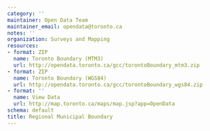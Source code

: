 ```yaml
---
category: ''
maintainer: Open Data Team
maintainer_email: opendata@toronto.ca
notes: ''
organization: Surveys and Mapping
resources:
- format: ZIP
  name: Toronto Boundary (MTM3)
  url: http://opendata.toronto.ca/gcc/torontoBoundary_mtm3.zip
- format: ZIP
  name: Toronto Boundary (WGS84)
  url: http://opendata.toronto.ca/gcc/torontoBoundary_wgs84.zip
- format: ''
  name: View Data
  url: http://map.toronto.ca/maps/map.jsp?app=OpenData
schema: default
title: Regional Municipal Boundary
---
```

